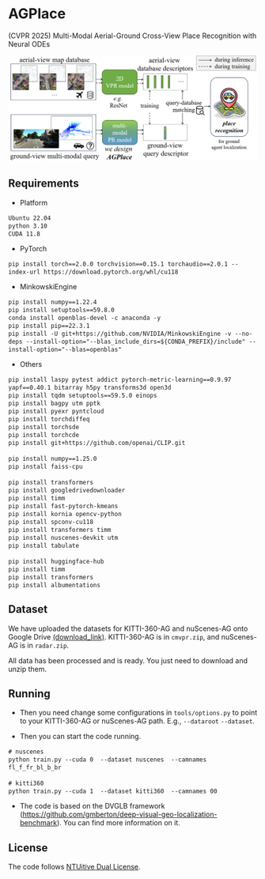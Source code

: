 # AGPlace
(CVPR 2025) Multi-Modal Aerial-Ground Cross-View Place Recognition with Neural ODEs

![teaser](./teaser.png)


## Requirements

- Platform
```
Ubuntu 22.04
python 3.10
CUDA 11.8
```

- PyTorch
```
pip install torch==2.0.0 torchvision==0.15.1 torchaudio==2.0.1 --index-url https://download.pytorch.org/whl/cu118

```

- MinkowskiEngine
```
pip install numpy==1.22.4
pip install setuptools==59.8.0
conda install openblas-devel -c anaconda -y
pip install pip==22.3.1
pip install -U git+https://github.com/NVIDIA/MinkowskiEngine -v --no-deps --install-option="--blas_include_dirs=${CONDA_PREFIX}/include" --install-option="--blas=openblas"
```

- Others
```
pip install laspy pytest addict pytorch-metric-learning==0.9.97 yapf==0.40.1 bitarray h5py transforms3d open3d
pip install tqdm setuptools==59.5.0 einops
pip install bagpy utm pptk
pip install pyexr pyntcloud
pip install torchdiffeq
pip install torchsde
pip install torchcde
pip install git+https://github.com/openai/CLIP.git

pip install numpy==1.25.0
pip install faiss-cpu

pip install transformers
pip install googledrivedownloader
pip install timm
pip install fast-pytorch-kmeans
pip install kornia opencv-python  
pip install spconv-cu118
pip install transformers timm
pip install nuscenes-devkit utm
pip install tabulate

pip install huggingface-hub
pip install timm
pip install transformers
pip install albumentations
```

## Dataset
We have uploaded the datasets for KITTI-360-AG and nuScenes-AG onto Google Drive [(download_link)](https://drive.google.com/drive/folders/12uyfEa5Xng5FdVNrXqOPI-tRZcD3OKuZ?usp=sharing).
KITTI-360-AG is in `cmvpr.zip`, and nuScenes-AG is in `radar.zip`. 

All data has been processed and is ready. You just need to download and unzip them.

## Running
- Then you need change some configurations in `tools/options.py` to point to your KITTI-360-AG or nuScenes-AG path. E.g., `--dataroot` `--dataset`.

- Then you can start the code running. 
```
# nuscenes
python train.py --cuda 0  --dataset nuscenes  --camnames fl_f_fr_bl_b_br

# kitti360
python train.py --cuda 1  --dataset kitti360  --camnames 00
```

- The code is based on the DVGLB framework (https://github.com/gmberton/deep-visual-geo-localization-benchmark). You can find more information on it.


## License
The code follows [NTUitive Dual License](./NTUitive%20Dual%20License.rtf).